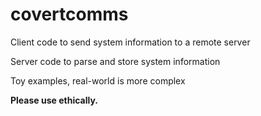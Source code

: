 covertcomms
===========

Client code to send system information to a remote server

Server code to parse and store system information

Toy examples, real-world is more complex

**Please use ethically.**
